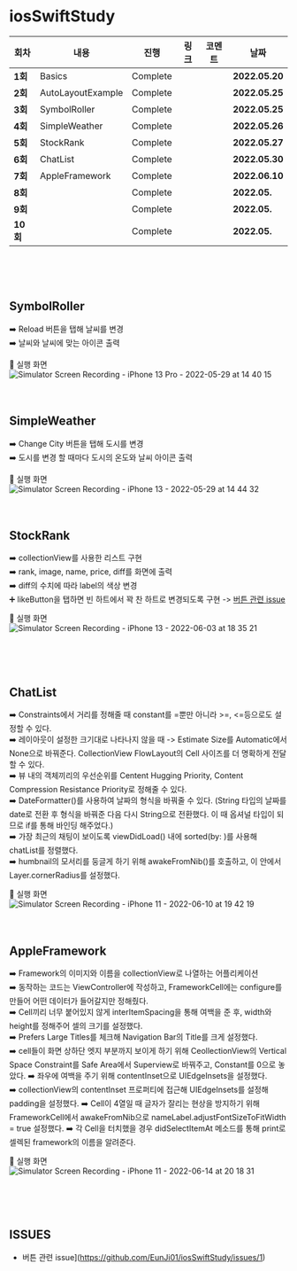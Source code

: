 # iosSwiftStudy

| 회차    | 내용                                           | 진행 | 링크                                                         | 코멘트                                                  | 날짜           |
| ------- | ---------------------------------------------- | ---- | ------------------------------------------------------------ | ------------------------------------------------------- | -------------- |
| **1회** | Basics | Complete |  |  | **2022.05.20** |
| **2회** | AutoLayoutExample | Complete |  |  | **2022.05.25** |
| **3회** | SymbolRoller | Complete |  |  | **2022.05.25** |
| **4회** | SimpleWeather | Complete |  |  | **2022.05.26** |
| **5회** | StockRank | Complete |  |  | **2022.05.27** |
| **6회** | ChatList | Complete |  |  | **2022.05.30** |
| **7회** | AppleFramework | Complete |  |  | **2022.06.10** |
| **8회** |  | Complete |  |  | **2022.05.** |
| **9회** |  | Complete |  |  | **2022.05.** |
| **10회** |  | Complete |  |  | **2022.05.** |
</br>
</br>
</br>

## **SymbolRoller**

➡️ Reload 버튼을 탭해 날씨를 변경   
➡️ 날씨와 날씨에 맞는 아이콘 출력   

📲 실행 화면   
![Simulator Screen Recording - iPhone 13 Pro - 2022-05-29 at 14 40 15](https://user-images.githubusercontent.com/92143918/170854007-4e48c2c6-4ab3-4c85-b677-904293e70c49.gif)
</br>
</br>
</br>

## **SimpleWeather**

➡️ Change City 버튼을 탭해 도시를 변경   
➡️ 도시를 변경 할 때마다 도시의 온도와 날씨 아이콘 출력   

📲 실행 화면   
![Simulator Screen Recording - iPhone 13 - 2022-05-29 at 14 44 32](https://user-images.githubusercontent.com/92143918/170854085-4874536c-a246-4b73-b63c-0b175fa8101c.gif)
</br>
</br>
</br>

## **StockRank**

➡️ collectionView를 사용한 리스트 구현   
➡️ rank, image, name, price, diff를 화면에 출력    
➡️ diff의 수치에 따라 label의 색상 변경    
➕ likeButton을 탭하면 빈 하트에서 꽉 찬 하트로 변경되도록 구현 -> [버튼 관련 issue](https://github.com/EunJi01/iosSwiftStudy/issues/1)</br>

📲 실행 화면   
![Simulator Screen Recording - iPhone 13 - 2022-06-03 at 18 35 21](https://user-images.githubusercontent.com/92143918/171829467-332a9770-b973-4192-a72a-156f85225ecf.gif)

</br>
</br>
</br>

## **ChatList**

➡️ Constraints에서 거리를 정해줄 때 constant를 =뿐만 아니라 >=, <=등으로도 설정할 수 있다.    
➡️ 레이아웃이 설정한 크기대로 나타나지 않을 때 -> Estimate Size를 Automatic에서 None으로 바꿔준다. CollectionView FlowLayout의 Cell 사이즈를 더 명확하게 전달할 수 있다.          
➡️ 뷰 내의 객체끼리의 우선순위를 Centent Hugging Priority, Content Compression Resistance Priority로 정해줄 수 있다.      
➡️ DateFormatter()를 사용하여 날짜의 형식을 바꿔줄 수 있다. (String 타입의 날짜를 date로 전환 후 형식을 바꿔준 다음 다시 String으로 전환했다. 이 때 옵셔널 타입이 되므로 if를 통해 바인딩 해주었다.)       
➡️ 가장 최근의 채팅이 보이도록 viewDidLoad() 내에 sorted(by: )를 사용해 chatList를 정렬했다.       
➡️ humbnail의 모서리를 둥글게 하기 위해 awakeFromNib()를 호출하고, 이 안에서 Layer.cornerRadius를 설정했다.      

📲 실행 화면  
![Simulator Screen Recording - iPhone 11 - 2022-06-10 at 19 42 19](https://user-images.githubusercontent.com/92143918/173048780-624699b0-dfa6-41a1-8324-cad5ad540d0e.gif)
</br>
</br>
</br>

## **AppleFramework**

➡️ Framework의 이미지와 이름을 collectionView로 나열하는 어플리케이션   
➡️ 동작하는 코드는 ViewController에 작성하고, FrameworkCell에는 configure를 만들어 어떤 데이터가 들어갈지만 정해줬다.      
➡️ Cell끼리 너무 붙어있지 않게 interItemSpacing을 통해 여백을 준 후, width와 height를 정해주어 셀의 크기를 설정했다.       
➡️ Prefers Large Titles를 체크해 Navigation Bar의 Title를 크게 설정했다.    
➡️ cell들이 화면 상하단 엣지 부분까지 보이게 하기 위해 CeollectionView의 Vertical Space Constraint를 Safe Area에서 Superview로 바꿔주고, Constant를 0으로 놓았다.
➡️ 좌우에 여백을 주기 위해 contentInset으로 UIEdgeInsets을 설정했다.     
➡️ collectionView의 contentInset 프로퍼티에 접근해 UIEdgeInsets를 설정해 padding을 설정했다.
➡️ Cell이 4열일 때 글자가 잘리는 현상을 방지하기 위해 FrameworkCell에서 awakeFromNib으로 nameLabel.adjustFontSizeToFitWidth = true 설정했다.
➡️ 각 Cell을 터치했을 경우 didSelectItemAt 메소드를 통해 print로 셀렉된 framework의 이름을 알려준다.

📲 실행 화면  
![Simulator Screen Recording - iPhone 11 - 2022-06-14 at 20 18 31](https://user-images.githubusercontent.com/92143918/173567068-bc2287e9-c2cf-4cdd-b10a-9d9c56ae92e1.gif)

</br>
</br>
</br>

## ISSUES
   - 버튼 관련 issue](https://github.com/EunJi01/iosSwiftStudy/issues/1)</br>
